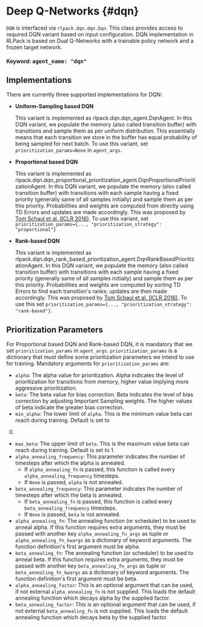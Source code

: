 # Deep Q-Networks {#dqn}
`DQN` is interfaced via `rlpack.dqn.dqn.Dqn`. This class provides access to required DQN variant based on 
input configuration. DQN implementation in RLPack is based on Dual Q-Networks with a trainable policy network and a 
frozen target network.  

<h4> Keyword: <kbd> agent_name: "dqn" </kbd> </h4>


## Implementations
There are currently three supported implementations for DQN: 

-  **Uniform-Sampling based DQN**

    This variant is implemented as rlpack.dqn.dqn_agent.DqnAgent. In this DQN variant, we populate the memory
(also called transition buffer) with transitions and sample them as per uniform distribution. This 
essentially means that each transition we store in the buffer has equal probability of being sampled for next 
batch. To use this variant, set `prioritization_params=None` in `agent_args`. 

- **Proportional based DQN**

  This variant is implemented as rlpack.dqn.dqn_proportional_prioritization_agent.DqnProportionalPrioritizationAgent. 
In this DQN variant, we populate the memory (also called transition buffer) with transitions with each sample having a 
fixed priority (generally same of all samples initially) and sample them as per this priority. Probabilities and weights 
are computed from directly using TD Errors and updates are made accordingly. This was proposed 
by [Tom Schaul et al. (ICLR 2016)](https://arxiv.org/pdf/1511.05952.pdf). To use this variant, 
set `prioritization_params={..., "prioritization_strategy": "proportional"}` 

- **Rank-based DQN**

  This variant is implemented as rlpack.dqn.dqn_rank_based_prioritization_agent.DqnRankBasedPrioritizationAgent. 
In this DQN variant, we populate the memory (also called transition buffer) with transitions with each sample having 
a fixed priority (generally same of all samples initially) and sample them as per this priority. Probabilities 
and weights are computed by sorting TD Errors to find each transition's ranks; updates are then made 
accordingly. This was proposed by [Tom Schaul et al. (ICLR 2016)](https://arxiv.org/pdf/1511.05952.pdf). To use this 
set `prioritization_params={..., "prioritization_strategy": "rank-based"}`.

## Prioritization Parameters

For Proportional based DQN and  Rank-based DQN, it is mandatory that we set `prioritization_params` in `agent_args`.
`prioritization_params` is a dictionary that must define some prioritization parameters we intend to use for training. 
Mandatory arguments for `prioritization_params` are: 
    
- `alpha`: The alpha value for prioritization. Alpha indicates the level of prioritization for transitions from memory, 
higher value implying more aggressive prioritization.
- `beta`: The beta value for bias correction. Beta indicates the level of bias correction by adjusting Important
Sampling weights. The higher values of beta indicate the greater bias correction.
- `min_alpha`: The lower limit of `alpha`. This is the minimum value beta can reach during training. Default is set to 
0.
- `max_beta`: The upper limit of `beta`. This is the maximum value beta can reach during training. Default is set to 1.
- `alpha_annealing_frequency`: This parameter indicates the number of timesteps after which the alpha is annealed. 
  - If `alpha_annealing_fn` is passed, this function is called every `alpha_annealing_frequency` timesteps. 
  - If `None` is passed, `alpha` is not annealed.
- `beta_annealing_frequency`: This parameter indicates the number of timesteps after which the beta is annealed.
    - If `beta_annealing_fn` is passed, this function is called every `beta_annealing_frequency` timesteps.
    - If `None` is passed, `beta` is not annealed.
- `alpha_annealing_fn`: The annealing function (or scheduler) to be used to anneal alpha. If this function requires extra
arguments, they must be passed with another key `alpha_annealing_fn_args` as tuple or `alpha_annealing_fn_kwargs` as a 
dictionary of keyword arguments. The function definition's first argument must be alpha. 
- `beta_annealing_fn`: The annealing function (or scheduler) to be used to anneal beta. If this function requires extra
  arguments, they must be passed with another key `beta_annealing_fn_args` as tuple or `beta_annealing_fn_kwargs` as a
  dictionary of keyword arguments. The function definition's first argument must be beta.
- `alpha_annealing_factor`: This is an optional argument that can be used, if not external `alpha_annealing_fn` 
is not supplied. This loads the default annealing function which decays alpha by the supplied factor.
- `beta_annealing_factor`: This is an optional argument that can be used, if not external `beta_annealing_fn`
is not supplied. This loads the default annealing function which decays beta by the supplied factor. 